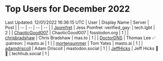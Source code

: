 # Top Users for December 2022
Last Updated: 12/01/2022 16:36:15 UTC
| User | Display Name | Server | Post |
| -- | -- | -- | -- |
| [Jpomfret](https://tech.lgbt/@Jpomfret) | Jess Pomfret :verified_gay: | tech.lgbt | 2 |
| [ChaoticGood007](https://fosstodon.org/@ChaoticGood007) | ChaoticGood007 | fosstodon.org | 1 |
| [chrisbradshaw](https://mas.to/@chrisbradshaw) | Chris Bradshaw | mas.to | 1 |
| [DoctorDNS](https://masto.ai/@DoctorDNS) | Thomas Lee ✅ :patreon: | masto.ai | 1 |
| [mortensummer](https://masto.ai/@mortensummer) | Tom Yates | masto.ai | 1 |
| [adamdriscoll](https://mastodon.social/@adamdriscoll) | Adam Driscoll | mastodon.social | 1 |
| [JeffHicks](https://techhub.social/@JeffHicks) | Jeff Hicks 🐶🎼 | techhub.social | 1 |
